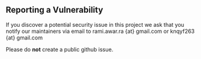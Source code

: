 ## Reporting a Vulnerability

If you discover a potential security issue in this project we ask that you notify our maintainers via email to rami.awar.ra {at} gmail.com or knqyf263 {at} gmail.com

Please do **not** create a public github issue.
